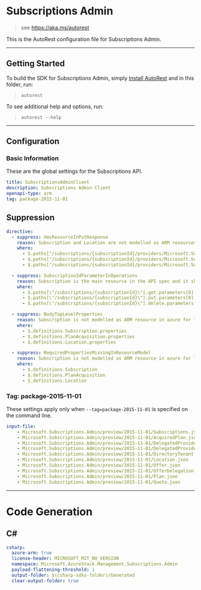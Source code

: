 # Subscriptions Admin
    
> see https://aka.ms/autorest

This is the AutoRest configuration file for Subscriptions Admin.

---
## Getting Started 
To build the SDK for Subscriptions Admin, simply [Install AutoRest](https://aka.ms/autorest/install) and in this folder, run:

> `autorest`

To see additional help and options, run:

> `autorest --help`
---

## Configuration

### Basic Information 
These are the global settings for the Subscriptions API.

``` yaml
title: SubscriptionsAdminClient
description: Subscriptions Admin Client
openapi-type: arm
tag: package-2015-11-01
```


## Suppression
``` yaml
directive:
  - suppress: XmsResourceInPutResponse
    reason: Subscription and Location are not modelled as ARM resources in azure for legacy reasons. In Azure stack as well, Subscription and Location are not modelled as ARM resource for azure consistency
    where:
      - $.paths["/subscriptions/{subscriptionId}/providers/Microsoft.Subscriptions.Admin/subscriptions/{subscription}"].put
      - $.paths["/subscriptions/{subscriptionId}/providers/Microsoft.Subscriptions.Admin/subscriptions/{targetSubscriptionId}/acquiredPlans/{planAcquisitionId}"].put
      - $.paths["/subscriptions/{subscriptionId}/providers/Microsoft.Subscriptions.Admin/locations/{location}"].put

  - suppress: SubscriptionIdParameterInOperations
    reason: Subscription is the main resource in the API spec and it should not be masked in global parameters.
    where:
      - $.paths[\"/subscriptions/{subscriptionId}\"].get.parameters[0]
      - $.paths[\"/subscriptions/{subscriptionId}\"].put.parameters[0]
      - $.paths[\"/subscriptions/{subscriptionId}\"].delete.parameters[0]

  - suppress: BodyTopLevelProperties
    reason: Subscription is not modelled as ARM resource in azure for legacy reasons. In Azure stack as well, Subscription is not modelled as ARM resource for azure consistency.
    where:
      - $.definitions.Subscription.properties
      - $.definitions.PlanAcquisition.properties
      - $.definitions.Location.properties

  - suppress: RequiredPropertiesMissingInResourceModel
    reason: Subscription is not modelled as ARM resource in azure for legacy reasons. In Azure stack as well, Subscription is not modelled as ARM resource for azure consistency.
    where:
      - $.definitions.Subscription
      - $.definitions.PlanAcquisition
      - $.definitions.Location
```

### Tag: package-2015-11-01

These settings apply only when `--tag=package-2015-11-01` is specified on the command line.

``` yaml $(tag) == 'package-2015-11-01'
input-file:
    - Microsoft.Subscriptions.Admin/preview/2015-11-01/Subscriptions.json
    - Microsoft.Subscriptions.Admin/preview/2015-11-01/AcquiredPlan.json
    - Microsoft.Subscriptions.Admin/preview/2015-11-01/DelegatedProvider.json
    - Microsoft.Subscriptions.Admin/preview/2015-11-01/DelegatedProviderOffer.json
    - Microsoft.Subscriptions.Admin/preview/2015-11-01/DirectoryTenant.json
    - Microsoft.Subscriptions.Admin/preview/2015-11-01/Location.json
    - Microsoft.Subscriptions.Admin/preview/2015-11-01/Offer.json
    - Microsoft.Subscriptions.Admin/preview/2015-11-01/OfferDelegation.json
    - Microsoft.Subscriptions.Admin/preview/2015-11-01/Plan.json
    - Microsoft.Subscriptions.Admin/preview/2015-11-01/Quota.json
```

---
# Code Generation

## C# 

``` yaml $(csharp)
csharp:
  azure-arm: true
  license-header: MICROSOFT_MIT_NO_VERSION
  namespace: Microsoft.AzureStack.Management.Subscriptions.Admin
  payload-flattening-threshold: 1
  output-folder: $(csharp-sdks-folder)/Generated
  clear-output-folder: true
```